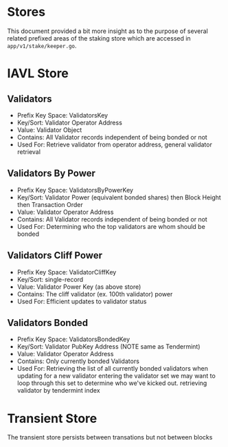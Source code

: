 # Stores

This document provided a bit more insight as to the purpose of several related
prefixed areas of the staking store which are accessed in `app/v1/stake/keeper.go`.

# IAVL Store 

## Validators
 - Prefix Key Space:    ValidatorsKey
 - Key/Sort:            Validator Operator Address
 - Value:               Validator Object
 - Contains:            All Validator records independent of being bonded or not
 - Used For:            Retrieve validator from operator address, general validator retrieval

## Validators By Power
 - Prefix Key Space:    ValidatorsByPowerKey
 - Key/Sort:            Validator Power (equivalent bonded shares) then Block
                        Height then Transaction Order
 - Value:               Validator Operator Address
 - Contains:            All Validator records independent of being bonded or not
 - Used For:            Determining who the top validators are whom should be bonded

## Validators Cliff Power
 - Prefix Key Space:    ValidatorCliffKey
 - Key/Sort:            single-record
 - Value:               Validator Power Key (as above store)
 - Contains:            The cliff validator (ex. 100th validator) power
 - Used For:            Efficient updates to validator status

## Validators Bonded
 - Prefix Key Space:    ValidatorsBondedKey
 - Key/Sort:            Validator PubKey Address (NOTE same as Tendermint)
 - Value:               Validator Operator Address
 - Contains:            Only currently bonded Validators
 - Used For:            Retrieving the list of all currently bonded validators when updating
                        for a new validator entering the validator set we may want to loop
                        through this set to determine who we've kicked out.
                        retrieving validator by tendermint index

# Transient Store 

The transient store persists between transations but not between blocks 

